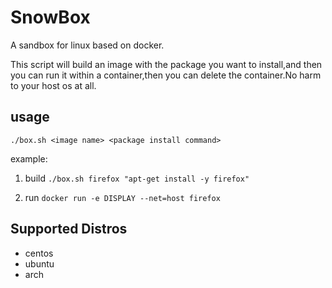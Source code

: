 # SnowBox
A sandbox for linux based on docker.

This script will build an image with the package you want to install,and then
you can run it within a container,then you can delete the container.No harm to your
host os at all.

## usage
`./box.sh <image name> <package install command>`

example:

1. build
   `./box.sh firefox "apt-get install -y firefox"`

2. run
   `docker run -e DISPLAY --net=host firefox`


## Supported Distros

- centos
- ubuntu
- arch

